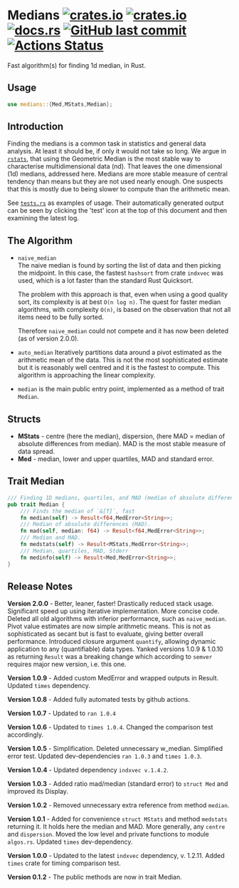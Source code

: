 # Medians [<img alt="crates.io" src="https://img.shields.io/crates/v/medians?logo=rust">](https://crates.io/crates/medians) [<img alt="crates.io" src="https://img.shields.io/crates/d/medians?logo=rust">](https://crates.io/crates/medians) [<img alt="docs.rs" src="https://img.shields.io/docsrs/medians?logo=rust">](https://docs.rs/medians) [<img alt="GitHub last commit" src="https://img.shields.io/github/last-commit/liborty/medians/HEAD?logo=github">](https://github.com/liborty/medians) [![Actions Status](https://github.com/liborty/medians/workflows/test/badge.svg)](https://github.com/liborty/medians/actions)

Fast algorithm(s) for finding 1d median, in Rust.

## Usage

```rust
use medians::{Med,MStats,Median};
```

## Introduction

Finding the medians is a common task in statistics and general data analysis. At least it should be, if only it would not take so long. We argue in [`rstats`](https://github.com/liborty/rstats), that using the Geometric Median is the most stable way to characterise multidimensional data (nd). That leaves the one dimensional (1d) medians, addressed here. Medians are more stable measure of central tendency than means but they are not used nearly enough. One suspects that this is mostly due to being slower to compute than the arithmetic mean.

See [`tests.rs`](https://github.com/liborty/medians/blob/main/tests/tests.rs) as examples of usage. Their automatically generated output can be seen by clicking the 'test' icon at the top of this document and then examining the latest log.

## The Algorithm

* `naive_median`  
  The naive median is found by sorting the list of data and then picking the midpoint. In this case, the fastest `hashsort` from crate `indxvec` was used, which is a lot faster than the standard Rust Quicksort.

  The problem with this approach is that, even when using a good quality sort, its complexity is at best `O(n log n)`. The quest for faster median algorithms, with complexity `O(n)`, is based on the observation that not all items need to be fully sorted.

  Therefore `naive_median` could not compete and it has now been deleted (as of version 2.0.0).

* `auto_median`
Iteratively partitions data around a pivot estimated as the arithmetic mean of the data. This is not the most sophisticated estimate but it is reasonably well centred and it is the fastest to compute.  This algorithm is approaching the linear complexity.

* `median`
is the main public entry point, implemented as a method of trait `Median`.

## Structs

* **MStats** - centre (here the median), dispersion, (here MAD = median of absolute differences from median). MAD is the most stable measure of data spread.
* **Med** - median, lower and upper quartiles, MAD and standard error.

## Trait Median

```rust
/// Finding 1D medians, quartiles, and MAD (median of absolute differences)
pub trait Median {
    /// Finds the median of `&[T]`, fast
    fn median(self) -> Result<f64,MedError<String>>;
    /// Median of absolute differences (MAD).
    fn mad(self, median: f64) -> Result<f64,MedError<String>>;
    /// Median and MAD.
    fn medstats(self) -> Result<MStats,MedError<String>>;
    /// Median, quartiles, MAD, Stderr
    fn medinfo(self) -> Result<Med,MedError<String>>;
}
```

## Release Notes

**Version 2.0.0** - Better, leaner, faster! Drastically reduced stack usage. Significant speed up using iterative implementation. More concise code. Deleted all old algorithms with inferior performance, such as `naive_median`. Pivot value estimates are now simple arithmetic means. This is not as sophisticated as secant but is fast to evaluate, giving better overall performance. Introduced closure argument `quantify`, allowing dynamic application to any (quantifiable) data types. Yanked versions 1.0.9 & 1.0.10 as returning `Result` was a breaking change which according to `semver` requires major new version, i.e. this one.

**Version 1.0.9** - Added custom MedError and wrapped outputs in Result. Updated `times` dependency.

**Version 1.0.8** - Added fully automated tests by github actions.

**Version 1.0.7** - Updated to `ran 1.0.4`

**Version 1.0.6** - Updated to `times 1.0.4`. Changed the comparison test accordingly.

**Version 1.0.5** - Simplification. Deleted unnecessary w_median. Simplified error test. Updated dev-dependencies `ran 1.0.3` and `times 1.0.3`.

**Version 1.0.4** - Updated dependency `indxvec v.1.4.2`.

**Version 1.0.3** - Added ratio mad/median (standard error) to `struct Med` and improved its Display.

**Version 1.0.2** - Removed unnecessary extra reference from method `median`.

**Version 1.0.1** - Added for convenience `struct MStats` and method `medstats` returning it. It holds here the median and MAD. More generally, any `centre` and `dispersion`. Moved the low level and private functions to module `algos.rs`. Updated `times` dev-dependency.

**Version 1.0.0** -  Updated to the latest `indxvec` dependency, v. 1.2.11. Added `times` crate for timing comparison test.

**Version 0.1.2** - The public methods are now in trait Median.
